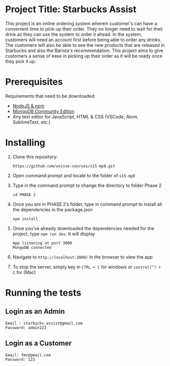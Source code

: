 # Project Title: Starbucks Assist
This project is an online ordering system wherein customer's can have a convenient time to pick-up their order. They no longer need to wait for their drink as they can use the system to order it ahead. In the system, customers will need an account first before being able to order any drinks. The customers will also be able to see the new products that are released in Starbucks and also the Barista's recommendation. This project aims to give customers a sense of ease in picking up their order as it will be ready once they pick it up.

# Prerequisites
Requirements that need to be downloaded: 
* [NodeJS & npm](https://www.npmjs.com/get-npm)
* [MongoDB Community Edition](https://docs.mongodb.com/manual/administration/install-community/)
* Any text editor for JavaScript, HTML & CSS (VSCode, Atom, SublimeText, etc.)

# Installing
1. Clone this repository: 
    ```shell
    https://github.com/unisse-courses/s15-mp8.git
    ```

2. Open command prompt and locate to the folder of `s15-mp8`

3. Type in the command prompt to change the directory to folder Phase 2
    ```shell
    cd PHASE 2
    ```

4. Once you are in PHASE 2’s folder, type in command prompt to install all the dependencies in the package.json
    ```shell
    npm install
    ```


5. Once you've already downloaded the dependencies needed for the project, type `npm run dev`. It will display 
    ```shell
    App listening at port 3000
    MongoDB connected
    ```

6. Navigate to `http://localhost:3000/` in the browser to view the app

7. To stop the server, simply key in `CTRL + C` for windows or `control(^) + C` for (Mac)

# Running the tests
## Login as an Admin
```
Email : starbucks_assist@gmail.com
Password: admin123
```

## Login as a Customer 
```
Email: fmc@gmail.com
Password: 123
```



